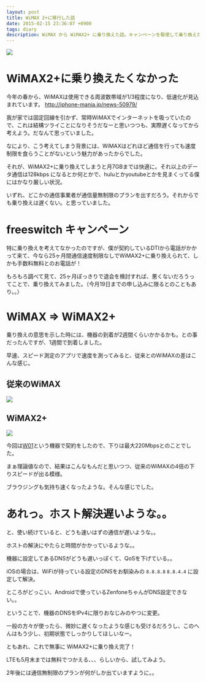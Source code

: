 ```yaml
---
layout: post
title: WiMAX 2+に移行した話
date: 2015-02-15 23:36:07 +0900
tags: diary
description: WiMAX から WiMAX2+ に乗り換えた話。キャンペーンを駆使して乗り換えたものの、割りとちょっと遅いような。。 今後に期待も込めて。
---
```


![](https://skim.milk200.cc/20150215_wimax/wimax2.JPG)

# WiMAX2+に乗り換えたくなかった

今年の春から、WiMAXは使用できる周波数帯域が1/3程度になり、低速化が見込まれています。
http://iphone-mania.jp/news-50979/

我が家では固定回線を引かず、常時WiMAXでインターネットを吸っていたので、これは結構ツライことになりそうだなーと思いつつも、実際遅くなってから考えよう。だなんて思っていました。

なにより、こう考えてしまう背景には、WiMAXはどれほど通信を行っても速度制限を食らうことがないという魅力があったからでした。

それが、WiMAX2+に乗り換えてしまうと月7GBまでは快適に。それ以上のデータ通信は128kbps になるとか何とかで、huluとかyoutubeとかを見まくってる僕にはかなり厳しい状況。

いずれ、どこかの通信事業者が通信量無制限のプランを出すだろう。それからでも乗り換えは遅くない。と思っていました。

# freeswitch キャンペーン

特に乗り換えを考えてなかったのですが、僕が契約しているDTIから電話がかかって来て、今なら25ヶ月間通信速度制限なしでWiMAX2+に乗り換えられて、しかも手数料無料とのお電話が！

もろもろ調べて見て、25ヶ月ぽっきりで退会を検討すれば、悪くないだろうってことで、乗り換えてみました。（今月19日までの申し込みに限るとのこともあり。。）

# WiMAX => WiMAX2+

乗り換えの意思を示した時には、機器の到着が2週間くらいかかるかも。との事だったんですが、1週間で到着しました。

早速、スピード測定のアプリで速度を測ってみると、従来とのWiMAXの差はこんな感じ。

<!-- more -->

## 従来のWiMAX
![](https://skim.milk200.cc/20150215_wimax/wimax1_result.png)

## WiMAX2+
![](https://skim.milk200.cc/20150215_wimax/wimax2_result.png)

今回は[W01](http://www.uqwimax.jp/lp/wimax2plus_product_w01/)という機器で契約をしたので、下りは最大220Mbpsとのことでした。

まぁ理論値なので、結果はこんなもんだと思いつつ、従来のWiMAXの4倍の下りスピードが出る模様。

ブラウジングも気持ち速くなったような。そんな感じでした。

# あれっ。ホスト解決遅いような。。

と、使い続けていると、どうも速いはずの通信が遅いような。。

ホストの解決にやたらと時間がかかっているような。。

機器に設定してあるDNSがどうも遅いっぽくて、QoSを下げている。。

iOSの場合は、WiFiが持っている設定のDNSをお馴染みの `8.8.8.8` `8.8.4.4` に設定して解決。

ところがどっこい、Androidで使っているZenfoneちゃんがDNS設定できない。。

ということで、機器のDNSをIPv4に限りおなじみのやつに変更。

一般の方々が使ったら、微妙に遅くなったような感じも受けるだろうし、このへんはもう少し、初期状態でしっかりしてほしいなー。

ともあれ、これで無事に WiMAX2+に乗り換え完了！

LTEも5月末までは無料でつかえる、、、らしいから、試してみよう。

2年後には通信無制限のプランが何がしか出ていますように。。
